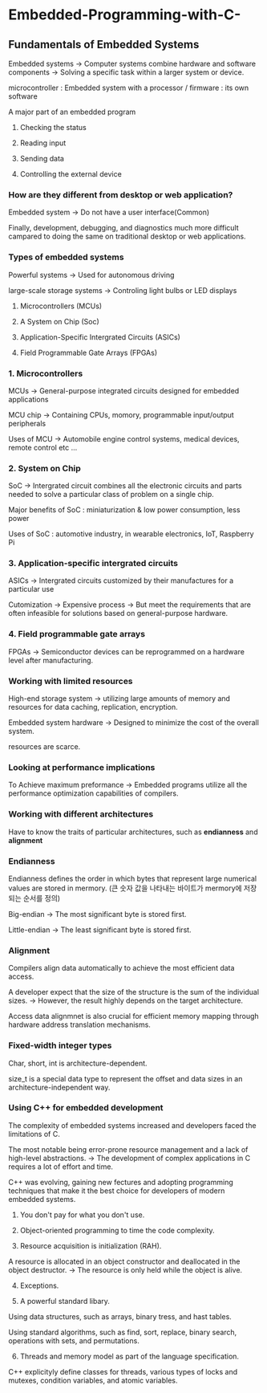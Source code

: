 # Embedded-Programming-with-C-

## Fundamentals of Embedded Systems

Embedded systems -> Computer systems combine hardware and software components -> Solving a specific task within a larger system or device.

microcontroller : Embedded system with a processor / firmware : its own software

A major part of an embedded program

1. Checking the status

2. Reading input

3. Sending data

4. Controlling the external device

### How are they different from desktop or web application?

Embedded system -> Do not have a user interface(Common) 

Finally, development, debugging, and diagnostics much more difficult campared to doing the same on traditional desktop or web applications.

### Types of embedded systems

Powerful systems -> Used for autonomous driving

large-scale storage systems -> Controling light bulbs or LED displays

1. Microcontrollers (MCUs)

2. A System on Chip (Soc)

3. Application-Specific Intergrated Circuits (ASICs)

4. Field Programmable Gate Arrays (FPGAs)

### 1. Microcontrollers

MCUs -> General-purpose integrated circuits designed for embedded applications

MCU chip -> Containing CPUs, momory, programmable input/output peripherals 

Uses of MCU -> Automobile engine control systems, medical devices, remote control etc ...

### 2. System on Chip

SoC -> Intergrated circuit combines all the electronic circuits and parts needed to solve a particular class of problem on a single chip.

Major benefits of SoC : miniaturization & low power consumption, less power

Uses of SoC : automotive industry, in wearable electronics, IoT, Raspberry Pi 

### 3. Application-specific intergrated circuits

ASICs -> Intergrated circuits customized by their manufactures for a particular use 

Cutomization -> Expensive process -> But meet the requirements that are often infeasible for solutions based on general-purpose hardware.

### 4. Field programmable gate arrays

FPGAs -> Semiconductor devices can be reprogrammed on a hardware level after manufacturing.

### Working with limited resources

High-end storage system -> utilizing large amounts of memory and resources for data caching, replication, encryption.

Embedded system hardware -> Designed to minimize the cost of the overall system. 

resources are scarce.

### Looking at performance implications

To Achieve maximum preformance -> Embedded programs utilize all the performance optimization capabilities of compilers.

### Working with different architectures

Have to know the traits of particular architectures, such as **endianness** and **alignment**

### Endianness 

Endianness defines the order in which bytes that represent large numerical values are stored in mermory. (큰 숫자 값을 나타내는 바이트가 mermory에 저장되는 순서를 정의)

Big-endian -> The most significant byte is stored first.

Little-endian -> The least significant byte is stored first.

### Alignment

Compilers align data automatically to achieve the most efficient data access.

A developer expect that the size of the structure is the sum of the individual sizes. -> However, the result highly depends on the target architecture.

Access data alignmnet is also crucial for efficient memory mapping through hardware address translation mechanisms.

### Fixed-width integer types

Char, short, int is architecture-dependent.

size_t is a special data type to represent the offset and data sizes in an architecture-independent way.

### Using C++ for embedded development

The complexity of embedded systems increased and developers faced the limitations of C.

The most notable being error-prone resource management and a lack of high-level abstractions. -> The development of complex applications in C requires a lot of effort and time.

C++ was evolving, gaining new fectures and adopting programming techniques that make it the best choice for developers of modern embedded systems.

1. You don't pay for what you don't use.

2. Object-oriented programming to time the code complexity.

3. Resource acquisition is initialization (RAH).

A resource is allocated in an object constructor and deallocated in the object destructor. -> The resource is only held while the object is alive.

4. Exceptions.

5. A powerful standard libary.

Using data structures, such as arrays, binary tress, and hast tables.

Using standard algorithms, such as find, sort, replace, binary search, operations with sets, and permutations.

6. Threads and memory model as part of the language specification.

C++ explicityly define classes for threads, various types of locks and mutexes, condition variables, and atomic variables.















